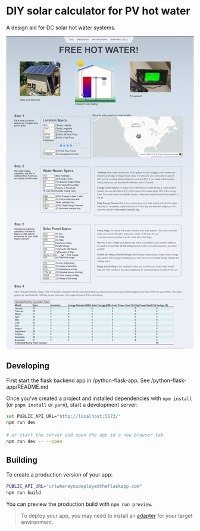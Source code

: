 # DIY solar calculator for PV hot water

A design aid for DC solar hot water systems.

![Screenshot](/static/Screenshot.png)

## Developing

First start the flask backend app in /python-flask-app.  See /python-flask-app/README.md

Once you've created a project and installed dependencies with `npm install` (or `pnpm install` or `yarn`), start a development server:

```bash
set PUBLIC_API_URL="http://localhost:5173/"
npm run dev

# or start the server and open the app in a new browser tab
npm run dev -- --open
```

## Building

To create a production version of your app:

```bash
PUBLIC_API_URL="urlwhereyoudeployedtheflaskapp.com"
npm run build
```

You can preview the production build with `npm run preview`.

> To deploy your app, you may need to install an [adapter](https://kit.svelte.dev/docs/adapters) for your target environment.
